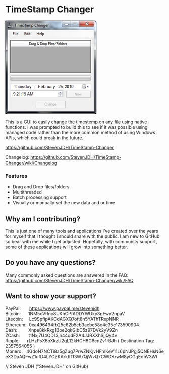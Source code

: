 # TimeStamp Changer

![alt text](https://github.com/StevenJDH/TimeStamp-Changer/raw/master/timestampchangerss.jpg "Screenshot")

This is a GUI to easily change the timestemp on any file using native functions. I was prompted to build this to see if it was possible using managed code rather than the more common method of using Windows APIs, which could break in the future.

https://github.com/StevenJDH/TimeStamp-Changer

Changelog: https://github.com/StevenJDH/TimeStamp-Changer/wiki/Changelog

### Features
* Drag and Drop files/folders
* Multithreaded
* Batch processing support
* Visually or manually set the new data and or time.

## Why am I contributing?
This is just one of many tools and applications I’ve created over the years for myself that I thought I should share with the public. I am new to GitHub so bear with me while I get adjusted. Hopefully, with community support, some of these applications will grow into something better.

## Do you have any questions?
Many commonly asked questions are answered in the FAQ:
https://github.com/StevenJDH/TimeStamp-Changer/wiki/FAQ

## Want to show your support?

PayPal:&nbsp;&nbsp;&nbsp;&nbsp;&nbsp;&nbsp;&nbsp;https://www.paypal.me/stevenjdh <br />
Bitcoin:&nbsp;&nbsp;&nbsp;&nbsp;&nbsp;&nbsp;1NM5oVRnc8UKhCPfADDYWUky3gFwy2npaV <br />
Litecoin:&nbsp;&nbsp;&nbsp;&nbsp;&nbsp;Lc9SpfipAKCdAGXQ7oft8n5YAThTRepNNR <br />
Ethereum:&nbsp;&nbsp;0xa496494fb25c62b5cb3aebc58e4c35c173590904 <br />
Dash:&nbsp;&nbsp;&nbsp;&nbsp;&nbsp;&nbsp;&nbsp;&nbsp;&nbsp;Xnpe8kkRxg13oe2qkGibC5z97DVk2yV9Zn <br />
ZCash:&nbsp;&nbsp;&nbsp;&nbsp;&nbsp;&nbsp;&nbsp;t1Nxj7U4QD13jn44qdF2A4JJRXXhSjjQy4v <br />
Ripple:&nbsp;&nbsp;&nbsp;&nbsp;&nbsp;&nbsp;rLHzPsX6oXkzU2qL12kHCH8G8cnZv1rBJh ( Destination Tag: 2357564055 ) <br />
Monero:&nbsp;&nbsp;&nbsp;4GdoN7NCTi8a5gZug7PrwZNKjvHFmKeV11L6pNJPgj5QNEHsN6eeX3DaAQFwZ1ufD4LYCZKArktt113W7QjWvQ7CWDXrwM8yCGgEdhV3Wt

// Steven JDH ("StevenJDH" on GitHub)
